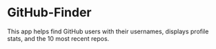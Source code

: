 # GitHub-Finder
This app helps find GitHub users with their usernames, displays profile stats, and the 10 most recent repos.
